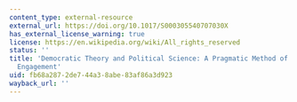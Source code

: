```yaml
---
content_type: external-resource
external_url: https://doi.org/10.1017/S000305540707030X
has_external_license_warning: true
license: https://en.wikipedia.org/wiki/All_rights_reserved
status: ''
title: 'Democratic Theory and Political Science: A Pragmatic Method of Constructive
  Engagement'
uid: fb68a287-2de7-44a3-8abe-83af86a3d923
wayback_url: ''
---
```


